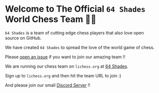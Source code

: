 # Welcome to The Official `64 Shades` World Chess Team 🚀🚀

`64 Shades` is a team of cutting edge chess players that also love open source on GitHub.

We have created `64 Shades` to spread the love of the world game of chess.

Please [open an issue](https://github.com/64-shades/join/issues) if you want to join our amazing team !!

We are running our chess team on `lichess.org` at [64 Shades](https://lichess.org/team/64-shades).

Sign up to `lichess.org` and then hit the team URL to join :)

And please join our small [Discord Server](discord.gg/xKQvGEFgbD) !!
